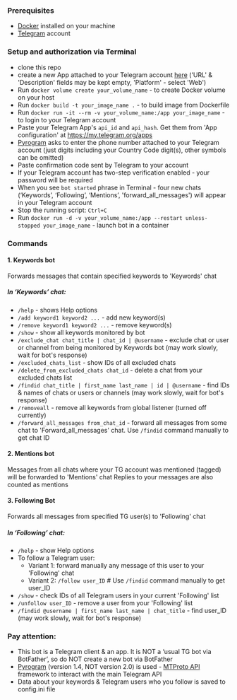 ### Prerequisites
- [Docker](https://www.docker.com/) installed on your machine
- [Telegram](https://telegram.org/) account 

### Setup and authorization via Terminal
- clone this repo  
- create a new App attached to your Telegram account [here](https://my.telegram.org/auth?to=apps) ('URL' & 'Description' fields may be kept empty, 'Platform' - select 'Web') 
- Run `docker volume create your_volume_name` - to create Docker volume on your host
- Run `docker build -t your_image_name .` - to build image from Dockerfile
- Run `docker run -it --rm -v your_volume_name:/app your_image_name` - to login to your Telegram account 
- Paste your Telegram App's `api_id` and `api_hash`. Get them from 'App configuration' at https://my.telegram.org/apps 
- [Pyrogram](https://docs.pyrogram.org/) asks to enter the phone number attached to your Telegram account (just digits including your Country Code digit(s), other symbols can be omitted)
- Paste confirmation code sent by Telegram to your account 
- If your Telegram account has two-step verification enabled - your password will be required 
- When you see `bot started` phrase in Terminal - four new chats (‘Keywords’, ‘Following’, ‘Mentions’, 'forward_all_messages') will appear in your Telegram account  
- Stop the running script: `Ctrl+C`
- Run `docker run -d -v your_volume_name:/app --restart unless-stopped your_image_name` - launch bot in a container 

### Commands
#### 1. Keywords bot
Forwards messages that contain specified keywords to 'Keywords' chat  
##### In ‘Keywords’ chat:
- `/help` - shows Help options
- `/add keyword1 keyword2 ...` - add new keyword(s)
- `/remove keyword1 keyword2 ...` - remove keyword(s)
- `/show` - show all keywords monitored by bot
- `/exclude_chat chat_title | chat_id | @username` - exclude chat or user or channel from being monitored by Keywords bot (may work slowly, wait for bot's response)
- `/excluded_chats_list` - show IDs of all excluded chats 
- `/delete_from_excluded_chats chat_id` - delete a chat from your excluded chats list
- `/findid chat_title | first_name last_name | id | @username` - find IDs & names of chats or users or channels (may work slowly, wait for bot's response) 
- `/removeall` - remove all keywords from global listener (turned off currently)
- `/forward_all_messages from_chat_id` - forward all messages from some chat to 'Forward_all_messages' chat. Use `/findid` command manually to get chat ID
#### 2. Mentions bot
Messages from all chats where your TG account was mentioned (tagged) will be forwarded to 'Mentions' chat
Replies to your messages are also counted as mentions 
#### 3. Following Bot
Forwards all messages from specified TG user(s) to 'Following' chat  
##### In ‘Following’ chat:
- `/help` - show Help options
- To follow a Telegram user:
  - Variant 1: forward manually any message of this user to your 'Following' chat
  - Variant 2: `/follow user_ID`   # Use `/findid` command manually to get user_ID
- `/show` - check IDs of all Telegram users in your current 'Following' list
- `/unfollow user_ID` - remove a user from your 'Following' list
- `/findid @username | first_name last_name | chat_title` - find user_ID (may work slowly, wait for bot\'s response)

### Pay attention:
- This bot is a Telegram client & an app. It is NOT a ‘usual TG bot via BotFather’, so do NOT create a new bot via BotFather 
- [Pyrogram](https://docs.pyrogram.org/) (version 1.4, NOT version 2.0) is used - [MTProto API](https://docs.pyrogram.org/topics/mtproto-vs-botapi) framework to interact with the main Telegram API 
- Data about your keywords & Telegram users who you follow is saved to config.ini file 
